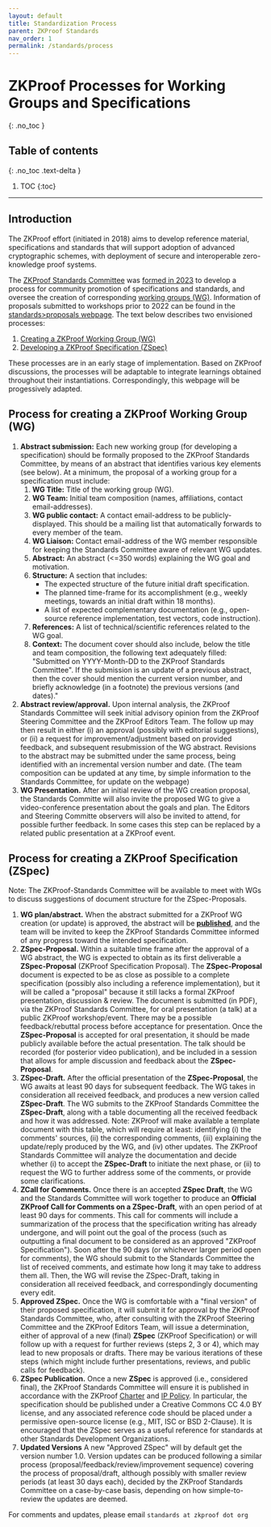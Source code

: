 ```yaml
---
layout: default
title: Standardization Process
parent: ZKProof Standards
nav_order: 1
permalink: /standards/process
---
```

# ZKProof Processes for Working Groups and Specifications
{: .no_toc }

## Table of contents
{: .no_toc .text-delta }

1. TOC
{:toc}

---

## Introduction

The ZKProof effort (initiated in 2018) aims to develop reference material, specifications and standards that will support adoption of advanced cryptographic schemes, with deployment of secure and interoperable zero-knowledge proof systems.

The [ZKProof Standards Committee](https://docs.zkproof.org/standards) was [formed in 2023](https://docs.zkproof.org/about) to develop a process for community promotion of specifications and standards, and oversee the creation of corresponding [working groups (WG)](https://docs.zkproof.org/standards/wg). Information of proposals submitted to workshops prior to 2022 can be found in the [standards>proposals webpage](https://docs.zkproof.org/standards/proposals). The text below describes two envisioned processes:
1. [Creating a ZKProof Working Group (WG)](#process-WG)
2. [Developing a ZKProof Specification (ZSpec)](#process-ZSpec)

These processes are in an early stage of implementation. Based on ZKProof discussions, the processes will be adaptable to integrate learnings obtained throughout their instantiations. Correspondingly, this webpage will be progessively adapted.

<a id="process-WG"></a>
## Process for creating a ZKProof Working Group (WG)

1. **Abstract submission:** Each new working group (for developing a specification) should be formally proposed to the ZKProof Standards Committee, by means of an abstract that identifies various key elements (see below). At a minimum, the proposal of a working group for a specification must include:
    1. **WG Title:** Title of the working group (WG).
    2. **WG Team:** Initial team composition (names, affiliations, contact email-addresses).
    3. **WG public contact:** A contact email-address to be publicly-displayed. This should be a mailing list that automatically forwards to every member of the team.
    4. **WG Liaison:** Contact email-address of the WG member responsible for keeping the Standards Committee aware of relevant WG updates.
    5. **Abstract:** An abstract (<=350 words) explaining the WG goal and motivation.
    6. **Structure:** A section that includes:
        - The expected structure of the future initial draft specification.
        - The planned time-frame for its accomplishment (e.g., weekly meetings, towards an initial draft within 18 months).
        - A list of expected complementary documentation (e.g., open-source reference implementation, test vectors, code instruction).
    7. **References:** A list of technical/scientific references related to the WG goal.
    8. **Context:** The document cover should also include, below the title and team composition, the following text adequately filled: "Submitted on YYYY-Month-DD to the ZKProof Standards Committee". If the submission is an update of a previous abstract, then the cover should mention the current version number, and briefly acknowledge (in a footnote) the previous versions (and dates)."
2. **Abstract review/approval.** Upon internal analysis, the ZKProof Standards Committee will seek initial advisory opinion from the ZKProof Steering Committee and the ZKProof Editors Team. The follow up may then result in either (i) an approval (possibly with editorial suggestions), or (ii) a request for improvement/adjustment based on provided feedback, and subsequent resubmission of the WG abstract. Revisions to the abstract may be submitted under the same process, being identified with an incremental version number and date. (The team composition can be updated at any time, by simple information to the Standards Committee, for update on the webpage)
3. **WG Presentation.** After an initial review of the WG creation proposal, the Standards Committe will also invite the proposed WG to give a video-conference presentation about the goals and plan. The Editors and Steering Committe observers will also be invited to attend, for possible further feedback. In some cases this step can be replaced by a related public presentation at a ZKProof event.

<a id="process-ZSpec"></a>
## Process for creating a ZKProof Specification (ZSpec)

Note: The ZKProof-Standards Committee will be available to meet with WGs to discuss suggestions of document structure for the ZSpec-Proposals.

1. **WG plan/abstract.** When the abstract submitted for a ZKProof WG creation (or update) is approved, the abstract will be **[published](http://docs.zkproof.org/standards/proposals)**, and the team will be invited to keep the ZKProof Standards Committee informed of any progress toward the intended specification.
2. **ZSpec-Proposal.** Within a suitable time frame after the approval of a WG abstract, the WG is expected to obtain as its first deliverable a **ZSpec-Proposal** (ZKProof Specification Proposal). The **ZSpec-Proposal** document is expected to be as close as possible to a complete specification (possibly also including a reference implementation), but it will be called a "proposal" because it still lacks a formal ZKProof presentation, discussion & review. The document is submitted (in PDF), via the ZKProof Standards Committee, for oral presentation (a talk) at a public ZKProof workshop/event. There may be a possible feedback/rebuttal process before acceptance for presentation. Once the **ZSpec-Proposal** is accepted for oral presentation, it should be made publicly available before the actual presentation. The talk should be recorded (for posterior video publication), and be included in a session that allows for ample discussion and feedback about the **ZSpec-Proposal**.
3. **ZSpec-Draft.** After the official presentation of the **ZSpec-Proposal**, the WG awaits at least 90 days for subsequent feedback. The WG takes in consideration all received feedback, and produces a new version called **ZSpec-Draft**. The WG submits to the ZKProof Standards Committee the **ZSpec-Draft**, along with a table documenting all the received feedback and how it was addressed. Note: ZKProof will make available a template document with this table, which will require at least: identifying (i) the comments' sources, (ii) the corresponding comments, (iii) explaining the update/reply produced by the WG, and (iv) other updates. The ZKProof Standards Committee will analyze the documentation and decide whether (i) to accept the **ZSpec-Draft** to initiate the next phase, or (ii) to request the WG to further address some of the comments, or provide some clarifications.
4. **ZCall for Comments.** Once there is an accepted **ZSpec Draft**, the WG and the Standards Committee will work together to produce an **Official ZKProof Call for Comments on a ZSpec-Draft**, with an open period of at least 90 days for comments. This call for comments will include a summarization of the process that the specification writing has already undergone, and will point out the goal of the process (such as outputting a final document to be considered as an approved "ZKProof Specification"). Soon after the 90 days (or whichever larger period open for comments), the WG should submit to the Standards Committee the list of received comments, and estimate how long it may take to address them all. Then, the WG will revise the ZSpec-Draft, taking in consideration all received feedback, and correspondingly documenting every edit.
6. **Approved ZSpec.** Once the WG is comfortable with a "final version" of their proposed specification, it will submit it for approval by the ZKProof Standards Committee, who, after consulting with the ZKProof Steering Committee and the ZKProof Editors Team, will issue a determination, either of approval of a new (final) **ZSpec** (ZKProof Specification) or will follow up with a request for further reviews (steps 2, 3 or 4), which may lead to new proposals or drafts. There may be various iterations of these steps (which might include further presentations, reviews, and public calls for feedback).
7. **ZSpec Publication.** Once a new **ZSpec** is approved (i.e., considered final), the ZKProof Standards Committee will ensure it is published in accordance with the ZKProof [Charter](https://docs.zkproof.org/general) and [IP Policy](https://docs.zkproof.org/general#intellectual-property-policy). In particular, the specification should be published under a Creative Commons CC 4.0 BY license, and any associated reference code should be placed under a permissive open-source license (e.g., MIT, ISC or BSD 2-Clause). It is encouraged that the ZSpec serves as a useful reference for standards at other Standards Development Organizations.
8. **Updated Versions** A new "Approved ZSpec" will by default get the version number 1.0. Version updates can be produced following a similar process (proposal/feedback/review/improvement sequence) covering the process of proposal/draft, although possibly with smaller review periods (at least 30 days each), decided by the ZKProof Standards Committee on a case-by-case basis, depending on how simple-to-review the updates are deemed.

For comments and updates, please email `standards at zkproof dot org`